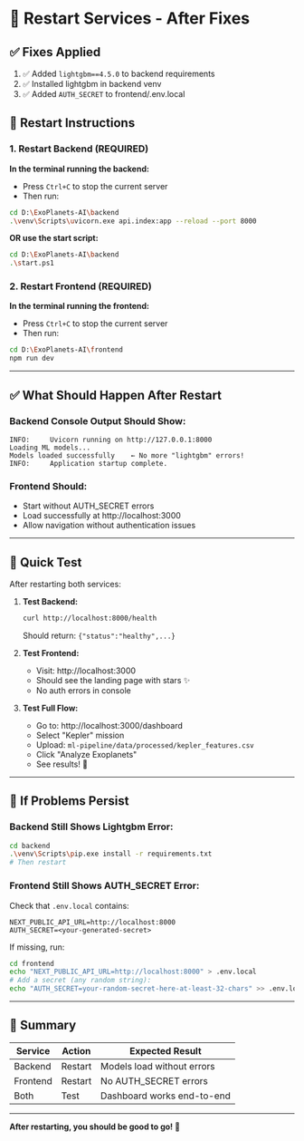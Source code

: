 # 🔄 Restart Services - After Fixes

## ✅ Fixes Applied

1. ✅ Added `lightgbm==4.5.0` to backend requirements
2. ✅ Installed lightgbm in backend venv
3. ✅ Added `AUTH_SECRET` to frontend/.env.local

## 🚀 Restart Instructions

### 1. Restart Backend (REQUIRED)

**In the terminal running the backend:**
- Press `Ctrl+C` to stop the current server
- Then run:

```bash
cd D:\ExoPlanets-AI\backend
.\venv\Scripts\uvicorn.exe api.index:app --reload --port 8000
```

**OR use the start script:**
```bash
cd D:\ExoPlanets-AI\backend
.\start.ps1
```

### 2. Restart Frontend (REQUIRED)

**In the terminal running the frontend:**
- Press `Ctrl+C` to stop the current server
- Then run:

```bash
cd D:\ExoPlanets-AI\frontend
npm run dev
```

---

## ✅ What Should Happen After Restart

### Backend Console Output Should Show:
```
INFO:     Uvicorn running on http://127.0.0.1:8000
Loading ML models...
Models loaded successfully    ← No more "lightgbm" errors!
INFO:     Application startup complete.
```

### Frontend Should:
- Start without AUTH_SECRET errors
- Load successfully at http://localhost:3000
- Allow navigation without authentication issues

---

## 🧪 Quick Test

After restarting both services:

1. **Test Backend:**
   ```bash
   curl http://localhost:8000/health
   ```
   Should return: `{"status":"healthy",...}`

2. **Test Frontend:**
   - Visit: http://localhost:3000
   - Should see the landing page with stars ✨
   - No auth errors in console

3. **Test Full Flow:**
   - Go to: http://localhost:3000/dashboard
   - Select "Kepler" mission
   - Upload: `ml-pipeline/data/processed/kepler_features.csv`
   - Click "Analyze Exoplanets"
   - See results! 🎉

---

## 🐛 If Problems Persist

### Backend Still Shows Lightgbm Error:
```bash
cd backend
.\venv\Scripts\pip.exe install -r requirements.txt
# Then restart
```

### Frontend Still Shows AUTH_SECRET Error:
Check that `.env.local` contains:
```env
NEXT_PUBLIC_API_URL=http://localhost:8000
AUTH_SECRET=<your-generated-secret>
```

If missing, run:
```bash
cd frontend
echo "NEXT_PUBLIC_API_URL=http://localhost:8000" > .env.local
# Add a secret (any random string):
echo "AUTH_SECRET=your-random-secret-here-at-least-32-chars" >> .env.local
```

---

## 📝 Summary

| Service | Action | Expected Result |
|---------|--------|-----------------|
| Backend | Restart | Models load without errors |
| Frontend | Restart | No AUTH_SECRET errors |
| Both | Test | Dashboard works end-to-end |

---

**After restarting, you should be good to go! 🚀**


